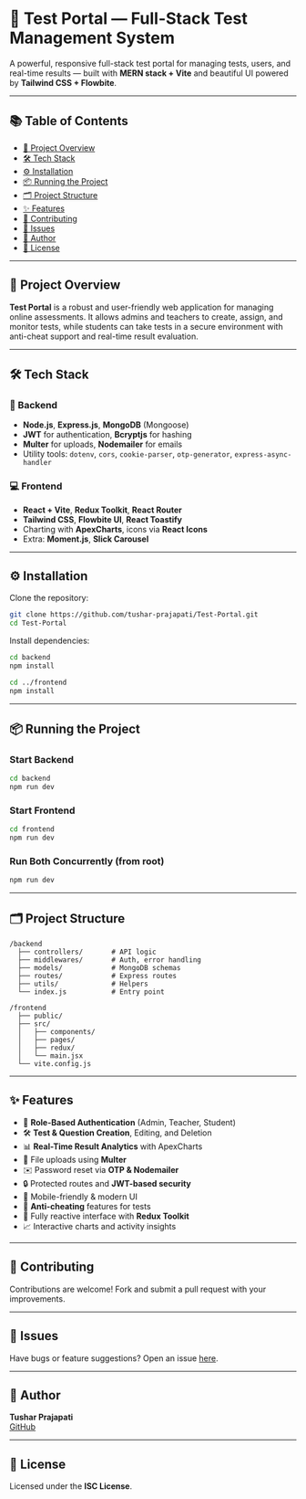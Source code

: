 # 🧪 Test Portal — Full-Stack Test Management System

A powerful, responsive full-stack test portal for managing tests, users, and real-time results — built with **MERN stack + Vite** and beautiful UI powered by **Tailwind CSS + Flowbite**.

---

## 📚 Table of Contents

- [🚀 Project Overview](#-project-overview)
- [🛠️ Tech Stack](#-tech-stack)
- [⚙️ Installation](#️installation)
- [📦 Running the Project](#running-the-project)
- [🗂️ Project Structure](#project-structure)
- [✨ Features](#features)
- [🤝 Contributing](#contributing)
- [🐞 Issues](#issues)
- [👤 Author](#author)
- [🪪 License](#license)

---

## 🚀 Project Overview

**Test Portal** is a robust and user-friendly web application for managing online assessments. It allows admins and teachers to create, assign, and monitor tests, while students can take tests in a secure environment with anti-cheat support and real-time result evaluation.

---

## 🛠️ Tech Stack

### 🔧 Backend

- **Node.js**, **Express.js**, **MongoDB** (Mongoose)
- **JWT** for authentication, **Bcryptjs** for hashing
- **Multer** for uploads, **Nodemailer** for emails
- Utility tools: `dotenv`, `cors`, `cookie-parser`, `otp-generator`, `express-async-handler`

### 💻 Frontend

- **React + Vite**, **Redux Toolkit**, **React Router**
- **Tailwind CSS**, **Flowbite UI**, **React Toastify**
- Charting with **ApexCharts**, icons via **React Icons**
- Extra: **Moment.js**, **Slick Carousel**

---

## ⚙️ Installation

Clone the repository:

```bash
git clone https://github.com/tushar-prajapati/Test-Portal.git
cd Test-Portal
```

Install dependencies:

```bash
cd backend
npm install

cd ../frontend
npm install
```

---

## 📦 Running the Project

### Start Backend

```bash
cd backend
npm run dev
```

### Start Frontend

```bash
cd frontend
npm run dev
```

### Run Both Concurrently (from root)

```bash
npm run dev
```

---

## 🗂️ Project Structure

```
/backend
  ├── controllers/       # API logic
  ├── middlewares/       # Auth, error handling
  ├── models/            # MongoDB schemas
  ├── routes/            # Express routes
  ├── utils/             # Helpers
  └── index.js           # Entry point

/frontend
  ├── public/
  ├── src/
  │   ├── components/
  │   ├── pages/
  │   ├── redux/
  │   └── main.jsx
  └── vite.config.js
```

---

## ✨ Features

- 🔐 **Role-Based Authentication** (Admin, Teacher, Student)
- 🛠 **Test & Question Creation**, Editing, and Deletion
- 📊 **Real-Time Result Analytics** with ApexCharts
- 📁 File uploads using **Multer**
- ✉️ Password reset via **OTP & Nodemailer**
- 🔒 Protected routes and **JWT-based security**
- 📱 Mobile-friendly & modern UI
- 🚨 **Anti-cheating** features for tests
- 🔄 Fully reactive interface with **Redux Toolkit**
- 📈 Interactive charts and activity insights

---

## 🤝 Contributing

Contributions are welcome! Fork and submit a pull request with your improvements.

---

## 🐞 Issues

Have bugs or feature suggestions? Open an issue [here](https://github.com/tushar-prajapati/Test-Portal/issues).

---

## 👤 Author

**Tushar Prajapati**  
[GitHub](https://github.com/tushar-prajapati)

---

## 🪪 License

Licensed under the **ISC License**.
